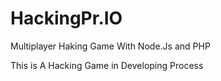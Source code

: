 # HackingPr.IO
Multiplayer Haking Game With Node.Js and PHP


This is A Hacking Game in Developing Process
